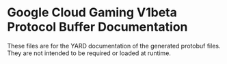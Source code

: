 # Google Cloud Gaming V1beta Protocol Buffer Documentation

These files are for the YARD documentation of the generated protobuf files.
They are not intended to be required or loaded at runtime.
